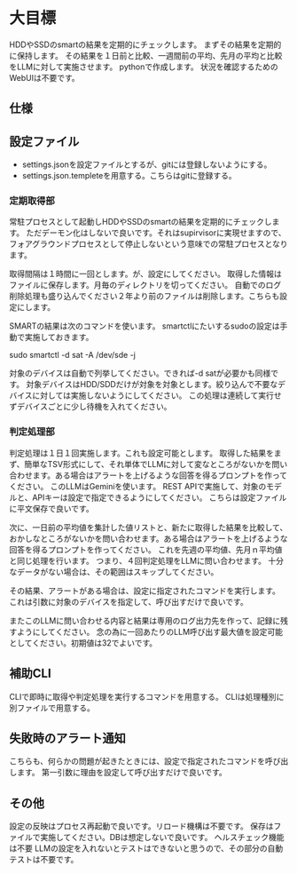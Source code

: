 # 大目標

HDDやSSDのsmartの結果を定期的にチェックします。
まずその結果を定期的に保持します。
その結果を１日前と比較、一週間前の平均、先月の平均と比較をLLMに対して実施させます。
pythonで作成します。
状況を確認するためのWebUIは不要です。

## 仕様

## 設定ファイル

* settings.jsonを設定ファイルとするが、gitには登録しないようにする。
* settings.json.templeteを用意する。こちらはgitに登録する。

### 定期取得部

常駐プロセスとして起動しHDDやSSDのsmartの結果を定期的にチェックします。
ただデーモン化はしないで良いです。それはsupirvisorに実現せますので、フォアグラウンドプロセスとして停止しないという意味での常駐プロセスとなります。

取得間隔は１時間に一回とします。が、設定にしてください。
取得した情報はファイルに保存します。月毎のディレクトリを切ってください。
自動でのログ削除処理も盛り込んでください２年より前のファイルは削除します。こちらも設定にします。

SMARTの結果は次のコマンドを使います。
smartctlにたいするsudoの設定は手動で実施しておきます。

sudo smartctl  -d sat -A /dev/sde -j

対象のデバイスは自動で列挙してください。できれば-d satが必要かも同様です。
対象デバイスはHDD/SDDだけが対象を対象とします。絞り込んで不要なデバイスに対しては実施しないようにしてください。
この処理は連続して実行せずデバイスごとに少し待機を入れてください。


### 判定処理部

判定処理は１日１回実施します。これも設定可能とします。
取得した結果をまず、簡単なTSV形式にして、それ単体でLLMに対して変なところがないかを問い合わせます。ある場合はアラートを上げるような回答を得るプロンプトを作ってください。
このLLMはGeminiを使います。
REST APIで実施して、対象のモデルと、APIキーは設定で指定できるようにしてください。
こちらは設定ファイルに平文保存で良いです。

次に、一日前の平均値を集計した値リストと、新たに取得した結果を比較して、おかしなところがないかを問い合わせます。ある場合はアラートを上げるような回答を得るプロンプトを作ってください。
これを先週の平均値、先月ｎ平均値と同じ処理を行います。
つまり、４回判定処理をLLMに問い合わせます。
十分なデータがない場合は、その範囲はスキップしてください。

その結果、アラートがある場合は、設定に指定されたコマンドを実行します。
これは引数に対象のデバイスを指定して、呼び出すだけで良いです。

またこのLLMに問い合わせる内容と結果は専用のログ出力先を作って、記録に残すようにしてください。
念の為に一回あたりのLLM呼び出す最大値を設定可能としてください。初期値は32でよいです。

## 補助CLI

CLIで即時に取得や判定処理を実行するコマンドを用意する。
CLIは処理種別に別ファイルで用意する。

## 失敗時のアラート通知

こちらも、何らかの問題が起きたときには、設定で指定されたコマンドを呼び出します。
第一引数に理由を設定して呼び出すだけで良いです。

## その他

設定の反映はプロセス再起動で良いです。リロード機構は不要です。
保存はファイルで実施してください。DBは想定しないで良いです。
ヘルスチェック機能は不要
LLMの設定を入れないとテストはできないと思うので、その部分の自動テストは不要です。
